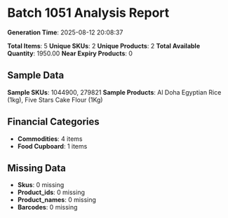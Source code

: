 # Batch 1051 Analysis Report

**Generation Time**: 2025-08-12 20:08:37

**Total Items**: 5
**Unique SKUs**: 2
**Unique Products**: 2
**Total Available Quantity**: 1950.00
**Near Expiry Products**: 0

## Sample Data
**Sample SKUs**: 1044900, 279821
**Sample Products**: Al Doha Egyptian Rice (1kg), Five Stars Cake Flour (1Kg)

## Financial Categories
- **Commodities**: 4 items
- **Food Cupboard**: 1 items

## Missing Data
- **Skus**: 0 missing
- **Product_ids**: 0 missing
- **Product_names**: 0 missing
- **Barcodes**: 0 missing
